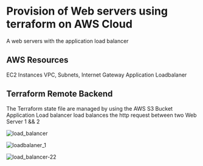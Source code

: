 
# Provision of Web servers using terraform on AWS Cloud

A web servers with the application load balancer


## AWS Resources

EC2 Instances
VPC, Subnets, Internet Gateway 
Application Loadbalaner 




## Terraform Remote Backend

The Terraform state file are managed by using the AWS S3 Bucket
Application Load balancer load balances the http request between two Web Server 1 && 2

![load_balancer](https://github.com/vickym97/terraform_projects/assets/49239208/eaba65f9-d706-40e1-bd83-ab14ed0d116f)

![loadbalaner_1](https://github.com/vickym97/terraform_projects/assets/49239208/eec08b4a-96d9-4d14-a034-32111848d407)

![load_balancer-22](https://github.com/vickym97/terraform_projects/assets/49239208/528c9333-34ec-4b4e-951b-ccd67484e4bd)


